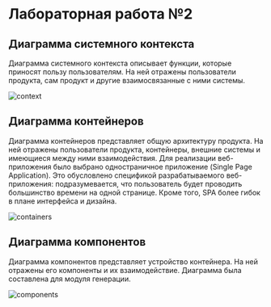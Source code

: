 # Лабораторная работа №2

## Диаграмма системного контекста
Диаграмма системного контекста описывает функции, которые приносят пользу пользователям. На ней отражены пользователи продукта, сам продукт и другие взаимосвязанные с ними системы.

![context](https://github.com/U-2745/software_architecture/assets/78296925/07c8a560-f85f-4180-a142-96d2fc4c2580)


## Диаграмма контейнеров

Диаграмма контейнеров представляет общую архитектуру продукта. На ней отражены пользователи продукта, контейнеры, внешние системы и имеющиеся между ними взаимодействия.
Для реализации веб-приложения было выбрано одностраничное приложение (Single Page Application). Это обусловлено спецификой разрабатываемого веб-приложения: подразумевается, что пользователь будет проводить большинство времени на одной странице. Кроме того, SPA более гибок в плане интерфейса и дизайна.

![containers](https://github.com/U-2745/software_architecture/assets/78296925/8216e3f2-a781-4713-a07e-abaffc909ffd)



## Диаграмма компонентов
Диаграмма компонентов представляет устройство контейнера. На ней отражены его компоненты и их взаимодействие.
Диаграмма была составлена для модуля генерации.

![components](https://github.com/U-2745/software_architecture/assets/78296925/f62862e9-7818-4610-bcdb-5b098a633136)

